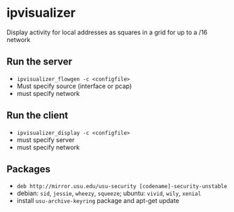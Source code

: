ipvisualizer
============

Display activity for local addresses as squares in a grid for up to a /16 network

Run the server
--------------
 * `ipvisualizer_flowgen -c <configfile>`
 * Must specify source (interface or pcap)
 * must specify network

Run the client
--------------
 * `ipvisualizer_display -c <configfile>`
 * must specify server
 * must specify network
 
Packages
--------
 * `deb http://mirror.usu.edu/usu-security [codename]-security-unstable`
 * debian: `sid`, `jessie`, `wheezy`, `squeeze`; ubuntu: `vivid`, `wily`, `xenial`
 * install `usu-archive-keyring` package and apt-get update
